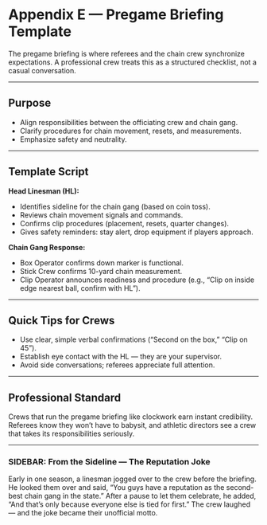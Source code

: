 # Appendix E — Pregame Briefing Template

The pregame briefing is where referees and the chain crew synchronize 
expectations. A professional crew treats this as a structured checklist, not a 
casual conversation.  

---

## Purpose

- Align responsibilities between the officiating crew and chain gang.  
- Clarify procedures for chain movement, resets, and measurements.  
- Emphasize safety and neutrality.  

---

## Template Script

**Head Linesman (HL):**  
- Identifies sideline for the chain gang (based on coin toss).  
- Reviews chain movement signals and commands.  
- Confirms clip procedures (placement, resets, quarter changes).  
- Gives safety reminders: stay alert, drop equipment if players approach.  

**Chain Gang Response:**  
- Box Operator confirms down marker is functional.  
- Stick Crew confirms 10-yard chain measurement.  
- Clip Operator announces readiness and procedure (e.g., “Clip on inside edge 
nearest ball, confirm with HL”).  

---

## Quick Tips for Crews

- Use clear, simple verbal confirmations (“Second on the box,” “Clip on 45”).  
- Establish eye contact with the HL — they are your supervisor.  
- Avoid side conversations; referees appreciate full attention.  

---

## Professional Standard

Crews that run the pregame briefing like clockwork earn instant credibility. 
Referees know they won’t have to babysit, and athletic directors see a crew 
that takes its responsibilities seriously.  

---

### SIDEBAR: From the Sideline — The Reputation Joke

Early in one season, a linesman jogged over to the crew before the briefing. 
He looked them over and said, “You guys have a reputation as the second-best 
chain gang in the state.” After a pause to let them celebrate, he added, “And 
that’s only because everyone else is tied for first.” The crew laughed — and 
the joke became their unofficial motto.  
<!-- end-sidebar -->
